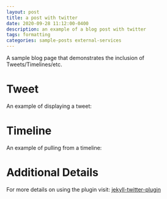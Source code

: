 ```yaml
---
layout: post
title: a post with twitter
date: 2020-09-28 11:12:00-0400
description: an example of a blog post with twitter
tags: formatting
categories: sample-posts external-services
---
```


A sample blog page that demonstrates the inclusion of Tweets/Timelines/etc.

# Tweet

An example of displaying a tweet:

<!-- {% twitter https://twitter.com/rubygems/status/518821243320287232 %} -->

# Timeline

An example of pulling from a timeline:

<!-- {% twitter https://twitter.com/jekyllrb maxwidth=500 limit=3 %} -->

# Additional Details

For more details on using the plugin visit: [jekyll-twitter-plugin](https://github.com/rob-murray/jekyll-twitter-plugin)
